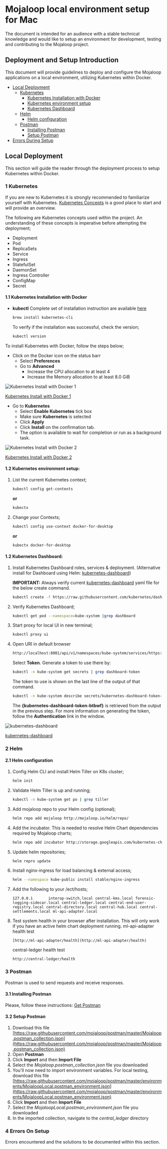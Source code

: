 # Mojaloop local environment setup for Mac
The document is intended for an audience with a stable technical knowledge and would like to setup an environment for development, testing and contributing to the Mojaloop project.

## Deployment and Setup Introduction

This document will provide guidelines to deploy and configure the Mojaloop applications on a local environment, utilizing Kubernetes within Docker.

* [Local Deployment](environment-setup-mac.md#local-deployment)
  * [Kubernetes](environment-setup-mac.md#1-kubernetes)
    * [Kubernetes Installation with Docker](environment-setup-mac.md#11-kubernetes-installation-with-docker)
    * [Kubernetes environment setup](environment-setup-mac.md#12-kubernetes-environment-setup)
    * [Kubernetes Dashboard](environment-setup-mac.md#12-kubernetes-dashboard)
  * [Helm](environment-setup-mac.md#2-helm)
    * [Helm configuration](environment-setup-mac.md#21-helm-configuration)
  * [Postman](environment-setup-mac.md#3-postman)
    * [Installing Postman](environment-setup-mac.md#31-installing-postman)
    * [Setup Postman](environment-setup-mac.md#32-setup-postman)
* [Errors During Setup](environment-setup-mac.md#4-errors-on-setup)


## Local Deployment

This section will guide the reader through the deployment process to setup Kubernetes within Docker.

### 1 Kubernetes

If you are new to Kubernetes it is strongly recommended to familiarize yourself with Kubernetes. [Kubernetes Concepts](https://kubernetes.io/docs/concepts/overview/) is a good place to start and will provide an overview.

The following are Kubernetes concepts used within the project. An understanding of these concepts is imperative before attempting the deployment;

* Deployment
* Pod
* ReplicaSets
* Service
* Ingress
* StatefulSet
* DaemonSet
* Ingress Controller
* ConfigMap
* Secret

#### 1.1 Kubernetes Installation with Docker

* **kubectl** Complete set of installation instruction are available [here](https://kubernetes.io/docs/tasks/tools/install-kubectl/) 

  ```bash
  brew install kubernetes-cli
  ```
  To verify if the installation was successful, check the version;

  ```bash
  kubectl version
  ```

To install Kubernetes with Docker, follow the steps below;

* Click on the Docker icon on the status barr
  * Select **Preferences**
  * Go to **Advanced**
    * Increase the CPU allocation to at least 4
    * Increase the Memory allocation to at least 8.0 GiB

![Kubernetes Install with Docker 1](../.gitbook/assets/kubernetesinstallwithdocker-1.png)

[Kubernetes Install with Docker 1](https://github.com/mojaloop/documentation/blob/master/Diagrams/Deployment/KubernetesInstallWithDocker-1.png)

* Go to **Kubernetes**
  * Select **Enable Kubernetes** tick box
  * Make sure **Kubernetes** is selected
  * Click **Apply**
  * Click **Install** on the confirmation tab. 
  * The option is available to wait for completion or run as a background task.

![Kubernetes Install with Docker 2](../.gitbook/assets/kubernetesinstallwithdocker-2.png)

[Kubernetes Install with Docker 2](https://github.com/mojaloop/documentation/tree/d1718f81b0f12a4ae17be49f59c17f072956dea5/Diagrams/Deployment/KubernetesInstallWithDocker-2.png)

#### 1.2 Kubernetes environment setup:

1. List the current Kubernetes context;
   ```bash
   kubectl config get-contexts
   ```
   
   **or**
   ```bash
   kubectx
   ```
2. Change your Contexts;
   ```bash
   kubectl config use-context docker-for-desktop
   ```

   **or**
   ```bash
   kubectx docker-for-desktop
   ```

#### 1.2 Kubernetes Dashboard:

1. Install Kubernetes Dashboard roles, services & deployment. \(Alternative install for Dashboard using Helm: [kubernetes-dashboard](https://github.com/helm/charts/tree/master/stable/kubernetes-dashboard)\)

   **IMPORTANT:** Always verify current [kubernetes-dashboard](https://github.com/kubernetes/dashboard) yaml file for the below create command.
   ```bash
   kubectl create -f https://raw.githubusercontent.com/kubernetes/dashboard/v1.10.1/src/deploy/recommended/kubernetes-dashboard.yaml
   ```

2. Verify Kubernetes Dashboard;
   ```bash
   kubectl get pod --namespace=kube-system |grep dashboard
   ```

3. Start proxy for local UI in new terminal;
   ```bash
   kubectl proxy ui
   ```

4. Open URI in default browser
   ```bash
   http://localhost:8001/api/v1/namespaces/kube-system/services/https:kubernetes-dashboard:/proxy/#!/
   ```

   Select **Token**. Generate a token to use there by:
   ```bash
   kubectl -n kube-system get secrets | grep dashboard-token
   ```

   The token to use is shown on the last line of the output of that command.
   ```bash
   kubectl -n kube-system describe secrets/kubernetes-dashboard-token-btbwf
   ```

   The **{kubernetes-dashboard-token-btbwf}** is retrieved from the output in the previous step. For more information on generating the token, follow the **Authentication** link in the window.

![kubernetes-dashboard](.//kubernetesdashboard.svg)

[kubernetes-dashboard](https://github.com/mojaloop/documentation/tree/d1718f81b0f12a4ae17be49f59c17f072956dea5/Diagrams/Deployment/kubernetesDashboard.svg)

### 2 Helm 

#### 2.1 Helm configuration

1. Config Helm CLI and install Helm Tiller on K8s cluster;
   ```bash
   helm init
   ```

2. Validate Helm Tiller is up and running;
   ```bash
   kubectl -n kube-system get po | grep tiller
   ```

3. Add mojaloop repo to your Helm config \(optional\);
   ```bash
   helm repo add mojaloop http://mojaloop.io/helm/repo/
   ```

4. Add the incubator. This is needed to resolve Helm Chart dependencies required by Mojaloop charts;
   ```bash
   helm repo add incubator http://storage.googleapis.com/kubernetes-charts-incubator
   ```

5. Update helm repositories;
   ```bash
   helm repro update
   ```

6. Install nginx-ingress for load balancing & external access;
   ```bash
   helm --namespace kube-public install stable/nginx-ingress
   ```

7. Add the following to your /ect/hosts;
   ```text
   127.0.0.1       interop-switch.local central-kms.local forensic-logging-sidecar.local central-ledger.local central-end-user-registry.local central-directory.local central-hub.local central-settlements.local ml-api-adapter.local
   ```

8. Test system health in your browser after installation. This will only work if you have an active helm chart deployment running.
   ml-api-adapter health test
   ```https request
   [http://ml-api-adapter/health](http://ml-api-adapter/health)
   ```

   central-ledger health test
   ```http request
   http://central-ledger/health
   ```

### 3 Postman

Postman is used to send requests and receive responses.

#### 3.1 Installing Postman

Please, follow these instructions: [Get Postman](https://www.getpostman.com/postman)

#### 3.2 Setup Postman

1. Download this file [https://raw.githubusercontent.com/mojaloop/postman/master/Mojaloop.postman_collection.json](https://raw.githubusercontent.com/mojaloop/postman/master/Mojaloop.postman_collection.json)
2. Open **Postman**
3. Click **Import** and then **Import File**
4. Select the _Mojaloop.postman\_collection.json_ file you downloaded
5. You'll now need to import environment variables. For local testing, download this file [https://raw.githubusercontent.com/mojaloop/postman/master/environments/MojaloopLocal.postman_environment.json](https://raw.githubusercontent.com/mojaloop/postman/master/environments/MojaloopLocal.postman_environment.json)
6. Click **Import** and then **Import File**
7. Select the _MojaloopLocal.postman\_environment.json_ file you downloaded
8. In the imported collection, navigate to the _central_ledger_ directory  

### 4 Errors On Setup
Errors encountered and the solutions to be documented within this section.